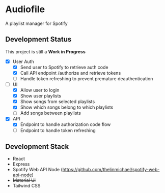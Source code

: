 # Audiofile

A playlist manager for Spotify

## Development Status

This project is still a **Work in Progress**

- [x] User Auth
  - [x] Send user to Spotify to retrieve auth code
  - [x] Call API endpoint /authorize and retrieve tokens
  - [ ] Handle token refreshing to prevent premature deauthentication
- [ ] UI
  - [x] Allow user to login
  - [x] Show user playlists
  - [x] Show songs from selected playlists
  - [x] Show which songs belong to which playlists
  - [ ] Add songs between playlists
- [x] API
  - [x] Endpoint to handle authorization code flow
  - [ ] Endpoint to handle token refreshing

## Development Stack

- React
- Express
- Spotify Web API Node (<https://github.com/thelinmichael/spotify-web-api-node>)
- ~~Material UI~~
- Tailwind CSS
